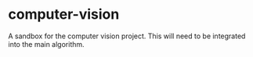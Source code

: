 # computer-vision
A sandbox for the computer vision project. This will need to be integrated into the main algorithm.
